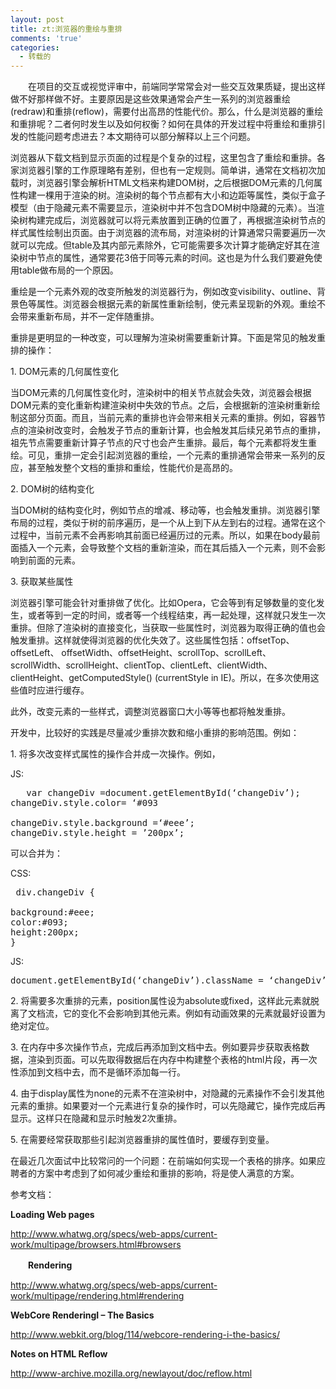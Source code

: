 ```yaml
---
layout: post
title: zt:浏览器的重绘与重排
comments: 'true'
categories:
  - 转载的
---
```

<div class="content_words" id="ArticleCnt">
  <p>
    　　在项目的交互或视觉评审中，前端同学常常会对一些交互效果质疑，提出这样做不好那样做不好。主要原因是这些效果通常会产生一系列的浏览器重绘(redraw)和重排(reflow)，需要付出高昂的性能代价。那么，什么是浏览器的重绘和重排呢？二者何时发生以及如何权衡？如何在具体的开发过程中将重绘和重排引发的性能问题考虑进去？本文期待可以部分解释以上三个问题。
  </p>
  
  <p>
    浏览器从下载文档到显示页面的过程是个复杂的过程，这里包含了重绘和重排。各家浏览器引擎的工作原理略有差别，但也有一定规则。简单讲，通常在文档初次加载时，浏览器引擎会解析HTML文档来构建DOM树，之后根据DOM元素的几何属性构建一棵用于渲染的树。渲染树的每个节点都有大小和边距等属性，类似于盒子模型（由于隐藏元素不需要显示，渲染树中并不包含DOM树中隐藏的元素）。当渲染树构建完成后，浏览器就可以将元素放置到正确的位置了，再根据渲染树节点的样式属性绘制出页面。由于浏览器的流布局，对渲染树的计算通常只需要遍历一次就可以完成。但table及其内部元素除外，它可能需要多次计算才能确定好其在渲染树中节点的属性，通常要花3倍于同等元素的时间。这也是为什么我们要避免使用table做布局的一个原因。
  </p>
  
  <p>
    重绘是一个元素外观的改变所触发的浏览器行为，例如改变visibility、outline、背景色等属性。浏览器会根据元素的新属性重新绘制，使元素呈现新的外观。重绘不会带来重新布局，并不一定伴随重排。
  </p>
  
  <p>
    重排是更明显的一种改变，可以理解为渲染树需要重新计算。下面是常见的触发重排的操作：
  </p>
  
  <p>
    1. DOM元素的几何属性变化
  </p>
  
  <p>
    当DOM元素的几何属性变化时，渲染树中的相关节点就会失效，浏览器会根据DOM元素的变化重新构建渲染树中失效的节点。之后，会根据新的渲染树重新绘制这部分页面。而且，当前元素的重排也许会带来相关元素的重排。例如，容器节点的渲染树改变时，会触发子节点的重新计算，也会触发其后续兄弟节点的重排，祖先节点需要重新计算子节点的尺寸也会产生重排。最后，每个元素都将发生重绘。可见，重排一定会引起浏览器的重绘，一个元素的重排通常会带来一系列的反应，甚至触发整个文档的重排和重绘，性能代价是高昂的。
  </p>
  
  <p>
    2. DOM树的结构变化
  </p>
  
  <p>
    当DOM树的结构变化时，例如节点的增减、移动等，也会触发重排。浏览器引擎布局的过程，类似于树的前序遍历，是一个从上到下从左到右的过程。通常在这个过程中，当前元素不会再影响其前面已经遍历过的元素。所以，如果在body最前面插入一个元素，会导致整个文档的重新渲染，而在其后插入一个元素，则不会影响到前面的元素。
  </p>
  
  <p>
    3. 获取某些属性
  </p>
  
  <p>
    浏览器引擎可能会针对重排做了优化。比如Opera，它会等到有足够数量的变化发生，或者等到一定的时间，或者等一个线程结束，再一起处理，这样就只发生一次重排。但除了渲染树的直接变化，当获取一些属性时，浏览器为取得正确的值也会触发重排。这样就使得浏览器的优化失效了。这些属性包括：offsetTop、offsetLeft、 offsetWidth、offsetHeight、scrollTop、scrollLeft、scrollWidth、scrollHeight、clientTop、clientLeft、clientWidth、clientHeight、getComputedStyle() (currentStyle in IE)。所以，在多次使用这些值时应进行缓存。
  </p>
  
  <p>
    此外，改变元素的一些样式，调整浏览器窗口大小等等也都将触发重排。
  </p>
  
  <p>
    开发中，比较好的实践是尽量减少重排次数和缩小重排的影响范围。例如：
  </p>
  
  <p>
    1. 将多次改变样式属性的操作合并成一次操作。例如，
  </p>
  
  <p>
    JS:
  </p>
  
  <pre>   var changeDiv =document.getElementById(‘changeDiv’);
changeDiv.style.color= ‘#093

changeDiv.style.background =‘#eee’;
changeDiv.style.height = ’200px’;</pre>
  
  <p>
    可以合并为：
  </p>
  
  <p>
    CSS:
  </p>
  
  <pre> div.changeDiv {

background:#eee;
color:#093;
height:200px;
}</pre>
  
  <p>
    JS:
  </p>
  
  <pre>document.getElementById(‘changeDiv’).className = ‘changeDiv’;</pre>
  
  <p>
    2. 将需要多次重排的元素，position属性设为absolute或fixed，这样此元素就脱离了文档流，它的变化不会影响到其他元素。例如有动画效果的元素就最好设置为绝对定位。
  </p>
  
  <p>
    3. 在内存中多次操作节点，完成后再添加到文档中去。例如要异步获取表格数据，渲染到页面。可以先取得数据后在内存中构建整个表格的html片段，再一次性添加到文档中去，而不是循环添加每一行。
  </p>
  
  <p>
    4. 由于display属性为none的元素不在渲染树中，对隐藏的元素操作不会引发其他元素的重排。如果要对一个元素进行复杂的操作时，可以先隐藏它，操作完成后再显示。这样只在隐藏和显示时触发2次重排。
  </p>
  
  <p>
    5. 在需要经常获取那些引起浏览器重排的属性值时，要缓存到变量。
  </p>
  
  <p>
    在最近几次面试中比较常问的一个问题：在前端如何实现一个表格的排序。如果应聘者的方案中考虑到了如何减少重绘和重排的影响，将是使人满意的方案。
  </p>
  
  <p>
    参考文档：
  </p>
  
  <p>
    <strong>Loading Web pages</strong>
  </p>
  
  <p>
    <a href="http://www.whatwg.org/specs/web-apps/current-work/multipage/browsers.html#browsers" target="_blank">http://www.whatwg.org/specs/web-apps/current-work/multipage/browsers.html#browsers</a>
  </p>
  
  <p>
    <strong>　　Rendering</strong>
  </p>
  
  <p>
    <a href="http://www.whatwg.org/specs/web-apps/current-work/multipage/rendering.html#rendering" target="_blank">http://www.whatwg.org/specs/web-apps/current-work/multipage/rendering.html#rendering</a>
  </p>
  
  <p>
    <strong>WebCore RenderingI – The Basics</strong>
  </p>
  
  <p>
    <a href="http://www.webkit.org/blog/114/webcore-rendering-i-the-basics/" target="_blank">http://www.webkit.org/blog/114/webcore-rendering-i-the-basics/</a>
  </p>
  
  <p>
    <strong>Notes on HTML Reflow</strong>
  </p>
  
  <p>
    <a href="http://www-archive.mozilla.org/newlayout/doc/reflow.html" target="_blank">http://www-archive.mozilla.org/newlayout/doc/reflow.html</a>
  </p>
</div>